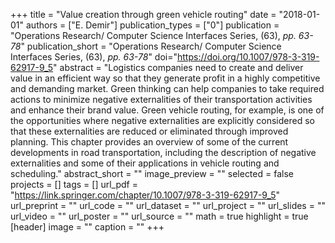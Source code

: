 +++
title = "Value creation through green vehicle routing"
date = "2018-01-01"
authors = ["E. Demir"]
publication_types = ["0"]
publication = "Operations Research/ Computer Science Interfaces Series, (63), _pp. 63-78_"
publication_short = "Operations Research/ Computer Science Interfaces Series, (63), _pp. 63-78_"
doi="https://doi.org/10.1007/978-3-319-62917-9_5"
abstract = "Logistics companies need to create and deliver value in an efficient way so that they generate profit in a highly competitive and demanding market. Green thinking can help companies to take required actions to minimize negative externalities of their transportation activities and enhance their brand value. Green vehicle routing, for example, is one of the opportunities where negative externalities are explicitly considered so that these externalities are reduced or eliminated through improved planning. This chapter provides an overview of some of the current developments in road transportation, including the description of negative externalities and some of their applications in vehicle routing and scheduling."
abstract_short = ""
image_preview = ""
selected = false
projects = []
tags = []
url_pdf = "https://link.springer.com/chapter/10.1007/978-3-319-62917-9_5"
url_preprint = ""
url_code = ""
url_dataset = ""
url_project = ""
url_slides = ""
url_video = ""
url_poster = ""
url_source = ""
math = true
highlight = true
[header]
image = ""
caption = ""
+++
